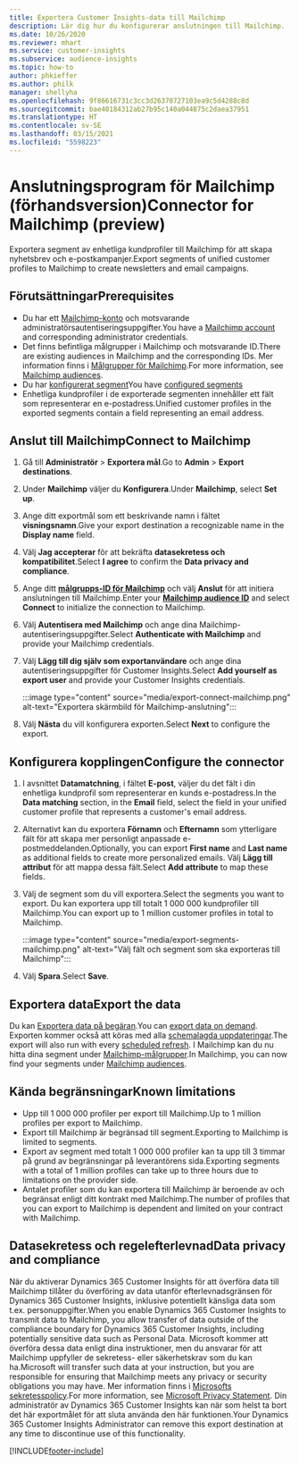 ```yaml
---
title: Exportera Customer Insights-data till Mailchimp
description: Lär dig hur du konfigurerar anslutningen till Mailchimp.
ms.date: 10/26/2020
ms.reviewer: mhart
ms.service: customer-insights
ms.subservice: audience-insights
ms.topic: how-to
author: phkieffer
ms.author: philk
manager: shellyha
ms.openlocfilehash: 9f86616731c3cc3d26370727103ea9c5d4288c8d
ms.sourcegitcommit: bae40184312ab27b95c140a044875c2daea37951
ms.translationtype: HT
ms.contentlocale: sv-SE
ms.lasthandoff: 03/15/2021
ms.locfileid: "5598223"
---
```

# <a name="connector-for-mailchimp-preview"></a><span data-ttu-id="fa6c0-103">Anslutningsprogram för Mailchimp (förhandsversion)</span><span class="sxs-lookup"><span data-stu-id="fa6c0-103">Connector for Mailchimp (preview)</span></span>

<span data-ttu-id="fa6c0-104">Exportera segment av enhetliga kundprofiler till Mailchimp för att skapa nyhetsbrev och e-postkampanjer.</span><span class="sxs-lookup"><span data-stu-id="fa6c0-104">Export segments of unified customer profiles to Mailchimp to create newsletters and email campaigns.</span></span>

## <a name="prerequisites"></a><span data-ttu-id="fa6c0-105">Förutsättningar</span><span class="sxs-lookup"><span data-stu-id="fa6c0-105">Prerequisites</span></span>

-   <span data-ttu-id="fa6c0-106">Du har ett [Mailchimp-konto](https://mailchimp.com/) och motsvarande administratörsautentiseringsuppgifter.</span><span class="sxs-lookup"><span data-stu-id="fa6c0-106">You have a [Mailchimp account](https://mailchimp.com/) and corresponding administrator credentials.</span></span>
-   <span data-ttu-id="fa6c0-107">Det finns befintliga målgrupper i Mailchimp och motsvarande ID.</span><span class="sxs-lookup"><span data-stu-id="fa6c0-107">There are existing audiences in Mailchimp and the corresponding IDs.</span></span> <span data-ttu-id="fa6c0-108">Mer information finns i [Målgrupper för Mailchimp](https://mailchimp.com/help/create-audience/).</span><span class="sxs-lookup"><span data-stu-id="fa6c0-108">For more information, see [Mailchimp audiences](https://mailchimp.com/help/create-audience/).</span></span>
-   <span data-ttu-id="fa6c0-109">Du har [konfigurerat segment](segments.md)</span><span class="sxs-lookup"><span data-stu-id="fa6c0-109">You have [configured segments](segments.md)</span></span>
-   <span data-ttu-id="fa6c0-110">Enhetliga kundprofiler i de exporterade segmenten innehåller ett fält som representerar en e-postadress.</span><span class="sxs-lookup"><span data-stu-id="fa6c0-110">Unified customer profiles in the exported segments contain a field representing an email address.</span></span>

## <a name="connect-to-mailchimp"></a><span data-ttu-id="fa6c0-111">Anslut till Mailchimp</span><span class="sxs-lookup"><span data-stu-id="fa6c0-111">Connect to Mailchimp</span></span>

1. <span data-ttu-id="fa6c0-112">Gå till **Administratör** > **Exportera mål**.</span><span class="sxs-lookup"><span data-stu-id="fa6c0-112">Go to **Admin** > **Export destinations**.</span></span>

1. <span data-ttu-id="fa6c0-113">Under **Mailchimp** väljer du **Konfigurera**.</span><span class="sxs-lookup"><span data-stu-id="fa6c0-113">Under **Mailchimp**, select **Set up**.</span></span>

1. <span data-ttu-id="fa6c0-114">Ange ditt exportmål som ett beskrivande namn i fältet **visningsnamn**.</span><span class="sxs-lookup"><span data-stu-id="fa6c0-114">Give your export destination a recognizable name in the **Display name** field.</span></span>

1. <span data-ttu-id="fa6c0-115">Välj **Jag accepterar** för att bekräfta **datasekretess och kompatibilitet**.</span><span class="sxs-lookup"><span data-stu-id="fa6c0-115">Select **I agree** to confirm the **Data privacy and compliance**.</span></span>

1. <span data-ttu-id="fa6c0-116">Ange ditt **[målgrupps-ID för Mailchimp](https://mailchimp.com/help/find-audience-id/)** och välj **Anslut** för att initiera anslutningen till Mailchimp.</span><span class="sxs-lookup"><span data-stu-id="fa6c0-116">Enter your **[Mailchimp audience ID](https://mailchimp.com/help/find-audience-id/)** and select **Connect** to initialize the connection to Mailchimp.</span></span>

1. <span data-ttu-id="fa6c0-117">Välj **Autentisera med Mailchimp** och ange dina Mailchimp-autentiseringsuppgifter.</span><span class="sxs-lookup"><span data-stu-id="fa6c0-117">Select **Authenticate with Mailchimp** and provide your Mailchimp credentials.</span></span>

1. <span data-ttu-id="fa6c0-118">Välj **Lägg till dig själv som exportanvändare** och ange dina autentiseringsuppgifter för Customer Insights.</span><span class="sxs-lookup"><span data-stu-id="fa6c0-118">Select **Add yourself as export user** and provide your Customer Insights credentials.</span></span>

   :::image type="content" source="media/export-connect-mailchimp.png" alt-text="Exportera skärmbild för Mailchimp-anslutning":::

1. <span data-ttu-id="fa6c0-120">Välj **Nästa** du vill konfigurera exporten.</span><span class="sxs-lookup"><span data-stu-id="fa6c0-120">Select **Next** to configure the export.</span></span>

## <a name="configure-the-connector"></a><span data-ttu-id="fa6c0-121">Konfigurera kopplingen</span><span class="sxs-lookup"><span data-stu-id="fa6c0-121">Configure the connector</span></span>

1. <span data-ttu-id="fa6c0-122">I avsnittet **Datamatchning**, i fältet **E-post**, väljer du det fält i din enhetliga kundprofil som representerar en kunds e-postadress.</span><span class="sxs-lookup"><span data-stu-id="fa6c0-122">In the **Data matching** section, in the **Email** field, select the field in your unified customer profile that represents a customer's email address.</span></span> 

1. <span data-ttu-id="fa6c0-123">Alternativt kan du exportera **Förnamn** och **Efternamn** som ytterligare fält för att skapa mer personligt anpassade e-postmeddelanden.</span><span class="sxs-lookup"><span data-stu-id="fa6c0-123">Optionally, you can export **First name** and **Last name** as additional fields to create more personalized emails.</span></span> <span data-ttu-id="fa6c0-124">Välj **Lägg till attribut** för att mappa dessa fält.</span><span class="sxs-lookup"><span data-stu-id="fa6c0-124">Select **Add attribute** to map these fields.</span></span>

1. <span data-ttu-id="fa6c0-125">Välj de segment som du vill exportera.</span><span class="sxs-lookup"><span data-stu-id="fa6c0-125">Select the segments you want to export.</span></span> <span data-ttu-id="fa6c0-126">Du kan exportera upp till totalt 1 000 000 kundprofiler till Mailchimp.</span><span class="sxs-lookup"><span data-stu-id="fa6c0-126">You can export up to 1 million customer profiles in total to Mailchimp.</span></span>

   :::image type="content" source="media/export-segments-mailchimp.png" alt-text="Välj fält och segment som ska exporteras till Mailchimp":::

1. <span data-ttu-id="fa6c0-128">Välj **Spara**.</span><span class="sxs-lookup"><span data-stu-id="fa6c0-128">Select **Save**.</span></span>

## <a name="export-the-data"></a><span data-ttu-id="fa6c0-129">Exportera data</span><span class="sxs-lookup"><span data-stu-id="fa6c0-129">Export the data</span></span>

<span data-ttu-id="fa6c0-130">Du kan [Exportera data på begäran](export-destinations.md).</span><span class="sxs-lookup"><span data-stu-id="fa6c0-130">You can [export data on demand](export-destinations.md).</span></span> <span data-ttu-id="fa6c0-131">Exporten kommer också att köras med alla [schemalagda uppdateringar](system.md#schedule-tab).</span><span class="sxs-lookup"><span data-stu-id="fa6c0-131">The export will also run with every [scheduled refresh](system.md#schedule-tab).</span></span> <span data-ttu-id="fa6c0-132">I Mailchimp kan du nu hitta dina segment under [Mailchimp-målgrupper](https://mailchimp.com/help/create-audience/).</span><span class="sxs-lookup"><span data-stu-id="fa6c0-132">In Mailchimp, you can now find your segments under [Mailchimp audiences](https://mailchimp.com/help/create-audience/).</span></span>

## <a name="known-limitations"></a><span data-ttu-id="fa6c0-133">Kända begränsningar</span><span class="sxs-lookup"><span data-stu-id="fa6c0-133">Known limitations</span></span>

- <span data-ttu-id="fa6c0-134">Upp till 1 000 000 profiler per export till Mailchimp.</span><span class="sxs-lookup"><span data-stu-id="fa6c0-134">Up to 1 million profiles per export to Mailchimp.</span></span>
- <span data-ttu-id="fa6c0-135">Export till Mailchimp är begränsad till segment.</span><span class="sxs-lookup"><span data-stu-id="fa6c0-135">Exporting to Mailchimp is limited to segments.</span></span>
- <span data-ttu-id="fa6c0-136">Export av segment med totalt 1 000 000 profiler kan ta upp till 3 timmar på grund av begränsningar på leverantörens sida.</span><span class="sxs-lookup"><span data-stu-id="fa6c0-136">Exporting segments with a total of 1 million profiles can take up to three hours due to limitations on the provider side.</span></span> 
- <span data-ttu-id="fa6c0-137">Antalet profiler som du kan exportera till Mailchimp är beroende av och begränsat enligt ditt kontrakt med Mailchimp.</span><span class="sxs-lookup"><span data-stu-id="fa6c0-137">The number of profiles that you can export to Mailchimp is dependent and limited on your contract with Mailchimp.</span></span>

## <a name="data-privacy-and-compliance"></a><span data-ttu-id="fa6c0-138">Datasekretess och regelefterlevnad</span><span class="sxs-lookup"><span data-stu-id="fa6c0-138">Data privacy and compliance</span></span>

<span data-ttu-id="fa6c0-139">När du aktiverar Dynamics 365 Customer Insights för att överföra data till Mailchimp tillåter du överföring av data utanför efterlevnadsgränsen för Dynamics 365 Customer Insights, inklusive potentiellt känsliga data som t.ex. personuppgifter.</span><span class="sxs-lookup"><span data-stu-id="fa6c0-139">When you enable Dynamics 365 Customer Insights to transmit data to Mailchimp, you allow transfer of data outside of the compliance boundary for Dynamics 365 Customer Insights, including potentially sensitive data such as Personal Data.</span></span> <span data-ttu-id="fa6c0-140">Microsoft kommer att överföra dessa data enligt dina instruktioner, men du ansvarar för att Mailchimp uppfyller de sekretess- eller säkerhetskrav som du kan ha.</span><span class="sxs-lookup"><span data-stu-id="fa6c0-140">Microsoft will transfer such data at your instruction, but you are responsible for ensuring that Mailchimp meets any privacy or security obligations you may have.</span></span> <span data-ttu-id="fa6c0-141">Mer information finns i [Microsofts sekretesspolicy](https://go.microsoft.com/fwlink/?linkid=396732).</span><span class="sxs-lookup"><span data-stu-id="fa6c0-141">For more information, see [Microsoft Privacy Statement](https://go.microsoft.com/fwlink/?linkid=396732).</span></span>
<span data-ttu-id="fa6c0-142">Din administratör av Dynamics 365 Customer Insights kan när som helst ta bort det här exportmålet för att sluta använda den här funktionen.</span><span class="sxs-lookup"><span data-stu-id="fa6c0-142">Your Dynamics 365 Customer Insights Administrator can remove this export destination at any time to discontinue use of this functionality.</span></span>


[!INCLUDE[footer-include](../includes/footer-banner.md)]